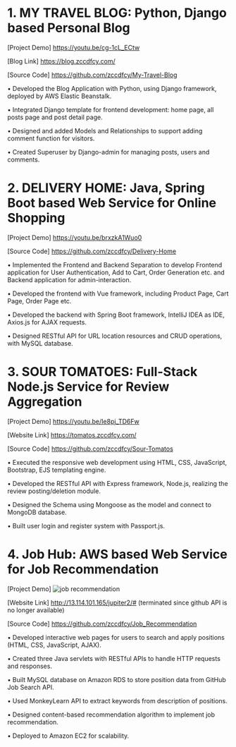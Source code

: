 

# 1. MY TRAVEL BLOG: Python, Django based Personal Blog

[Project Demo] https://youtu.be/cg-1cL_ECtw

[Blog Link] https://blog.zccdfcy.com/

[Source Code] https://github.com/zccdfcy/My-Travel-Blog

•	Developed the Blog Application with Python, using Django framework, deployed by AWS Elastic Beanstalk.

•	Integrated Django template for frontend development: home page, all posts page and post detail page.

•	Designed and added Models and Relationships to support adding comment function for visitors. 

•	Created Superuser by Django-admin for managing posts, users and comments.


# 2. DELIVERY HOME: Java, Spring Boot based Web Service for Online Shopping

[Project Demo] https://youtu.be/brxzkA1Wuo0

[Source Code] https://github.com/zccdfcy/Delivery-Home

•	Implemented the Frontend and Backend Separation to develop Frontend application for User Authentication, Add to Cart, Order Generation etc. and Backend application for admin-interaction. 

•	Developed the frontend with Vue framework, including Product Page, Cart Page, Order Page etc.

•	Developed the backend with Spring Boot framework, IntelliJ IDEA as IDE, Axios.js for AJAX requests. 

•	Designed RESTful API for URL location resources and CRUD operations, with MySQL database.


# 3. SOUR TOMATOES: Full-Stack Node.js Service for Review Aggregation

[Project Demo] https://youtu.be/Ie8pj_TD6Fw

[Website Link] https://tomatos.zccdfcy.com/

[Source Code] https://github.com/zccdfcy/Sour-Tomatos

•	Executed the responsive web development using HTML, CSS, JavaScript, Bootstrap, EJS templating engine. 

•	Developed the RESTful API with Express framework, Node.js, realizing the review posting/deletion module.

•	Designed the Schema using Mongoose as the model and connect to MongoDB database.

•	Built user login and register system with Passport.js.


# 4. Job Hub: AWS based Web Service for Job Recommendation

[Project Demo] ![job recommendation](https://user-images.githubusercontent.com/55950547/128788102-a632a361-01e1-4da7-8c20-a2d9f4b72bf9.gif)


[Website Link] http://13.114.101.165/jupiter2/# (terminated since github API is no longer available)

[Source Code] https://github.com/zccdfcy/Job_Recommendation

• Developed interactive web pages for users to search and apply positions (HTML, CSS, JavaScript, AJAX).

• Created three Java servlets with RESTful APIs to handle HTTP requests and responses.

• Built MySQL database on Amazon RDS to store position data from GitHub Job Search API.

• Used MonkeyLearn API to extract keywords from description of positions.

• Designed content-based recommendation algorithm to implement job recommendation.

• Deployed to Amazon EC2 for scalability.

